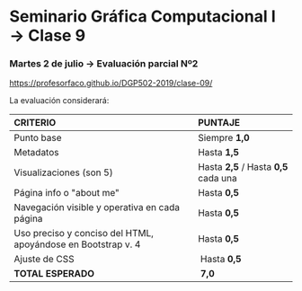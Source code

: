 # Seminario Gráfica Computacional I → Clase 9
### Martes 2 de julio →  Evaluación parcial Nº2

https://profesorfaco.github.io/DGP502-2019/clase-09/

La evaluación considerará:

| CRITERIO | PUNTAJE           |
|:--------------|:--------------|
| Punto base    | Siempre **1,0**   |
| Metadatos     | Hasta **1,5** |
| Visualizaciones (son 5) | Hasta **2,5** / Hasta **0,5** cada una  |
| Página info o "about me" | Hasta **0,5** |
| Navegación visible y operativa en cada página | Hasta **0,5** |
| Uso preciso y conciso del HTML, apoyándose en Bootstrap v. 4 | Hasta **0,5**  |
| Ajuste de CSS | Hasta **0,5** | 
| **TOTAL ESPERADO**  | **7,0** |

